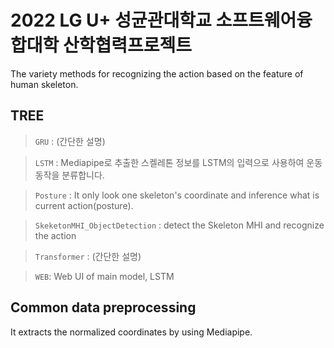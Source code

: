 # 2022 LG U+ 성균관대학교 소프트웨어융합대학 산학협력프로젝트
The variety methods for recognizing the action based on the feature of human skeleton.

## TREE

> `GRU` : (간단한 설명)

> `LSTM` : Mediapipe로 추출한 스켈레톤 정보를 LSTM의 입력으로 사용하여 운동 동작을 분류합니다.

> `Posture` : It only look one skeleton's coordinate and inference what is current action(posture).

> `SkeketonMHI_ObjectDetection` : detect the Skeleton MHI and recognize the action

> `Transformer` : (간단한 설명)

> `WEB`: Web UI of main model, LSTM

## Common data preprocessing

It extracts the normalized coordinates by using Mediapipe.
